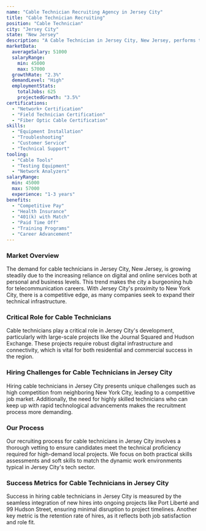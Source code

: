 ```yaml
---
name: "Cable Technician Recruiting Agency in Jersey City"
title: "Cable Technician Recruiting"
position: "Cable Technician"
city: "Jersey City"
state: "New Jersey"
description: "A Cable Technician in Jersey City, New Jersey, performs the installation, repair, and maintenance of cable systems, including network wiring, satellite and digital TV, and internet installations."
marketData:
  averageSalary: 51000
  salaryRange:
    min: 45000
    max: 57000
  growthRate: "2.3%"
  demandLevel: "High"
  employmentStats:
    totalJobs: 625
    projectedGrowth: "3.5%"
certifications:
  - "Network+ Certification"
  - "Field Technician Certification"
  - "Fiber Optic Cable Certification"
skills:
  - "Equipment Installation"
  - "Troubleshooting"
  - "Customer Service"
  - "Technical Support"
tooling:
  - "Cable Tools"
  - "Testing Equipment"
  - "Network Analyzers"
salaryRange:
  min: 45000
  max: 57000
  experience: "1-3 years"
benefits:
  - "Competitive Pay"
  - "Health Insurance"
  - "401(k) with Match"
  - "Paid Time Off"
  - "Training Programs"
  - "Career Advancement"
---
```


### Market Overview
The demand for cable technicians in Jersey City, New Jersey, is growing steadily due to the increasing reliance on digital and online services both at personal and business levels. This trend makes the city a burgeoning hub for telecommunication careers. With Jersey City's proximity to New York City, there is a competitive edge, as many companies seek to expand their technical infrastructure.

### Critical Role for Cable Technicians
Cable technicians play a critical role in Jersey City's development, particularly with large-scale projects like the Journal Squared and Hudson Exchange. These projects require robust digital infrastructure and connectivity, which is vital for both residential and commercial success in the region.

### Hiring Challenges for Cable Technicians in Jersey City
Hiring cable technicians in Jersey City presents unique challenges such as high competition from neighboring New York City, leading to a competitive job market. Additionally, the need for highly skilled technicians who can keep up with rapid technological advancements makes the recruitment process more demanding.

### Our Process
Our recruiting process for cable technicians in Jersey City involves a thorough vetting to ensure candidates meet the technical proficiency required for high-demand local projects. We focus on both practical skills assessments and soft skills to match the dynamic work environments typical in Jersey City's tech sector.

### Success Metrics for Cable Technicians in Jersey City
Success in hiring cable technicians in Jersey City is measured by the seamless integration of new hires into ongoing projects like Port Liberté and 99 Hudson Street, ensuring minimal disruption to project timelines. Another key metric is the retention rate of hires, as it reflects both job satisfaction and role fit.